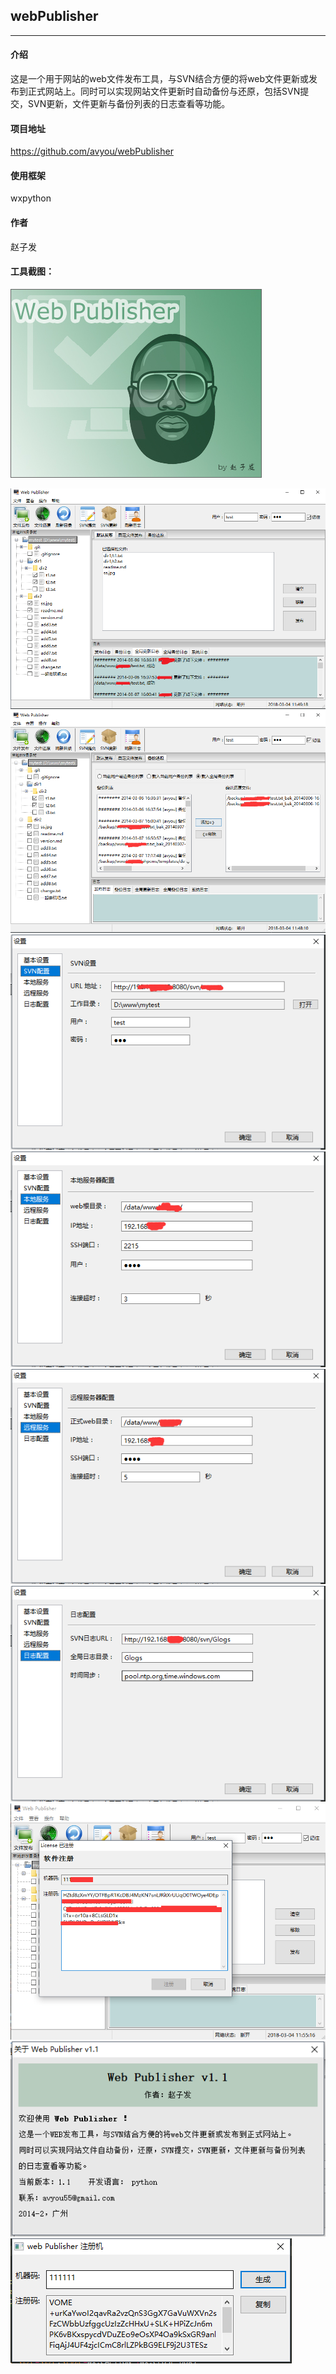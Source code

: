 ## webPublisher
------------
#### 介绍

这是一个用于网站的web文件发布工具，与SVN结合方便的将web文件更新或发布到正式网站上。同时可以实现网站文件更新时自动备份与还原，包括SVN提交，SVN更新，文件更新与备份列表的日志查看等功能。

#### 项目地址
https://github.com/avyou/webPublisher

#### 使用框架
wxpython

#### 作者
赵子发

#### 工具截图：

![Alt text](https://raw.githubusercontent.com/avyou/webPublisher/master/document/1.png)

![Alt text](https://raw.githubusercontent.com/avyou/webPublisher/master/document/2.png)
![Alt text](https://raw.githubusercontent.com/avyou/webPublisher/master/document/3.png)
![Alt text](https://raw.githubusercontent.com/avyou/webPublisher/master/document/4.png)
![Alt text](https://raw.githubusercontent.com/avyou/webPublisher/master/document/5.png)
![Alt text](https://raw.githubusercontent.com/avyou/webPublisher/master/document/6.png)
![Alt text](https://raw.githubusercontent.com/avyou/webPublisher/master/document/7.png)
![Alt text](https://raw.githubusercontent.com/avyou/webPublisher/master/document/8.png)
![Alt text](https://raw.githubusercontent.com/avyou/webPublisher/master/document/9.png)
![Alt text](https://raw.githubusercontent.com/avyou/webPublisher/master/document/11.png)